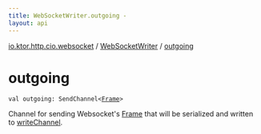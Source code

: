 ```yaml
---
title: WebSocketWriter.outgoing - 
layout: api
---
```


<div class='api-docs-breadcrumbs'><a href="../index.html">io.ktor.http.cio.websocket</a> / <a href="index.html">WebSocketWriter</a> / <a href="./outgoing.html">outgoing</a></div>

# outgoing

<div class="signature"><code><span class="keyword">val </span><span class="identifier">outgoing</span><span class="symbol">: </span><span class="identifier">SendChannel</span><span class="symbol">&lt;</span><a href="../-frame/index.html"><span class="identifier">Frame</span></a><span class="symbol">&gt;</span></code></div>

Channel for sending Websocket's <a href="../-frame/index.html">Frame</a> that will be serialized and written to <a href="../../io.ktor.util.cio/java.io.-file/write-channel.html">writeChannel</a>.

